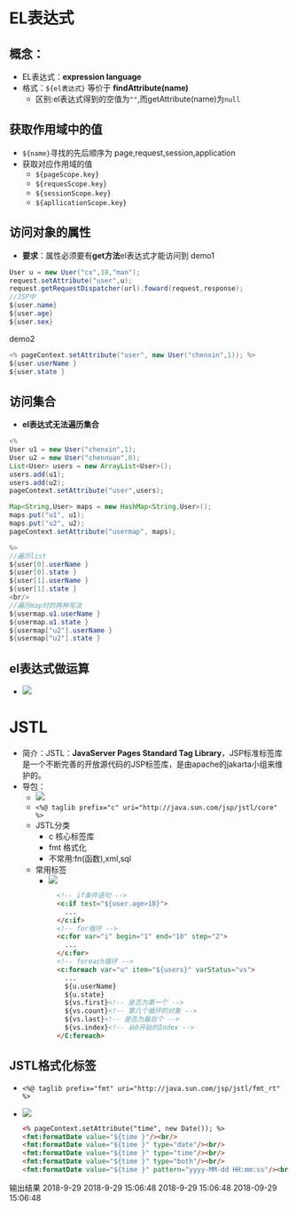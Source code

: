 # EL表达式
## 概念：
  * EL表达式：**expression language**
  * 格式：`${el表达式}` 等价于 **findAttribute(name)**
    * 区别:el表达式得到的空值为`""`,而getAttribute(name)为`null`

## 获取作用域中的值
  * `${name}`寻找的先后顺序为 page,request,session,application
  * 获取对应作用域的值
    * `${pageScope.key}`
    * `${requesScope.key}`
    * `${sessionScope.key}`
    * `${apllicationScope.key}`

## 访问对象的属性
  * **要求**：属性必须要有**get方法**el表达式才能访问到
  demo1
  ```java
  User u = new User("cx",18,"man");
  request.setAttribute("user",u);
  request.getRequestDispatcher(url).foward(request,response);
  //JSP中
  ${user.name}
  ${user.age}
  ${user.sex}
  ```
  demo2
  ```java
  <% pageContext.setAttribute("user", new User("chenxin",1)); %>
  ${user.userName }
  ${user.state }
  ```

## 访问集合
  * **el表达式无法遍历集合**

  ```java
  <%
  User u1 = new User("chenxin",1);
  User u2 = new User("chennuan",0);
  List<User> users = new ArrayList<User>();
  users.add(u1);
  users.add(u2);
  pageContext.setAttribute("user",users);

  Map<String,User> maps = new HashMap<String,User>();
  maps.put("u1", u1);
  maps.put("u2", u2);
  pageContext.setAttribute("usermap", maps);

  %>
  //遍历list
  ${user[0].userName }
  ${user[0].state }
  ${user[1].userName }
  ${user[1].state }
  <br/>
  //遍历map时的两种写法
  ${usermap.u1.userName }
  ${usermap.u1.state }
  ${usermap["u2"].userName }
  ${usermap["u2"].state }
  ```

## el表达式做运算
  * ![](img/3.png)

# JSTL
* 简介：JSTL：**JavaServer Pages Standard Tag Library**，JSP标准标签库是一个不断完善的开放源代码的JSP标签库，是由apache的jakarta小组来维护的。
* 导包：
  * ![](img/4.png)
  * `<%@ taglib prefix="c" uri="http://java.sun.com/jsp/jstl/core" %>`
  * JSTL分类
    * c 核心标签库
    * fmt 格式化
    * 不常用:fn(函数),xml,sql
  * 常用标签
    * ![](img/5.png)
      ```html
        <!-- if条件语句 -->
        <c:if test="${user.age>18}">
          ...
        </c:if>
        <!-- for循环 -->
        <c:for var="i" begin="1" end="10" step="2">
          ...
        </c:for>
        <!-- foreach循环 -->
        <c:foreach var="u" item="${users}" varStatus="vs">
          ...
          ${u.userName}
          ${u.state}
          ${vs.first}<!-- 是否为第一个 -->
          ${vs.count}<!-- 第几个循环的对象 -->
          ${vs.last}<!-- 是否为最后个 -->
          ${vs.index}<!-- 从0开始的Index -->
        </C:foreach>
      ```

## JSTL格式化标签
* `<%@ taglib prefix="fmt" uri="http://java.sun.com/jsp/jstl/fmt_rt" %>`
* ![](img/6.png)

  ```html
  <% pageContext.setAttribute("time", new Date()); %>
  <fmt:formatDate value="${time }"/><br/>
  <fmt:formatDate value="${time }" type="date"/><br/>
  <fmt:formatDate value="${time }" type="time"/><br/>
  <fmt:formatDate value="${time }" type="both"/><br/>
  <fmt:formatDate value="${time }" pattern="yyyy-MM-dd HH:mm:ss"/><br/>
  ```
输出结果
2018-9-29
2018-9-29
15:06:48
2018-9-29 15:06:48
2018-09-29 15:06:48
